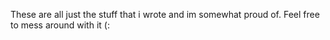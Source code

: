 These are all just the stuff that i wrote and im somewhat proud of. Feel free to mess around with it (:
